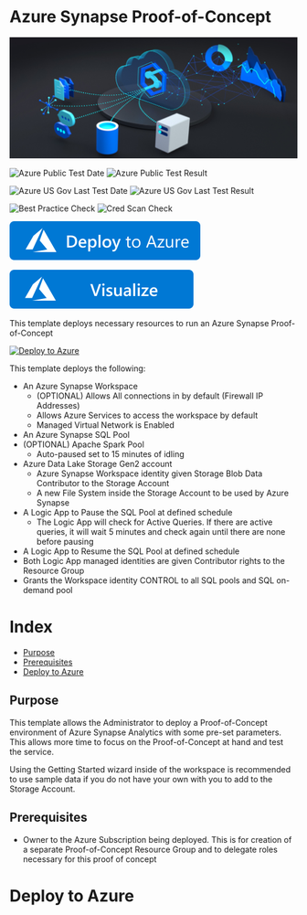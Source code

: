 # Azure Synapse Proof-of-Concept
![Synapse Analytics](https://raw.githubusercontent.com/Azure/azure-quickstart-templates/master/101-synapse-poc/images/synapse1.png)

![Azure Public Test Date](https://azurequickstartsservice.blob.core.windows.net/badges/101-synapse-poc/PublicLastTestDate.svg)
![Azure Public Test Result](https://azurequickstartsservice.blob.core.windows.net/badges/101-synapse-poc/PublicDeployment.svg)

![Azure US Gov Last Test Date](https://azurequickstartsservice.blob.core.windows.net/badges/101-synapse-poc/FairfaxLastTestDate.svg)
![Azure US Gov Last Test Result](https://azurequickstartsservice.blob.core.windows.net/badges/101-synapse-poc/FairfaxDeployment.svg)

![Best Practice Check](https://azurequickstartsservice.blob.core.windows.net/badges/101-synapse-poc/BestPracticeResult.svg)
![Cred Scan Check](https://azurequickstartsservice.blob.core.windows.net/badges/101-synapse-poc/CredScanResult.svg)

[![Deploy To Azure](https://raw.githubusercontent.com/Azure/azure-quickstart-templates/master/1-CONTRIBUTION-GUIDE/images/deploytoazure.svg?sanitize=true)](https://portal.azure.com/#create/Microsoft.Template/uri/https%3A%2F%2Fraw.githubusercontent.com%2FAzure%2Fazure-quickstart-templates%2Fmaster%2F101-synapse-poc%2Fazuredeploy.json)

[![Visualize](https://raw.githubusercontent.com/Azure/azure-quickstart-templates/master/1-CONTRIBUTION-GUIDE/images/visualizebutton.svg?sanitize=true)](http://armviz.io/#/?load=https%3A%2F%2Fraw.githubusercontent.com%2FAzure%2Fazure-quickstart-templates%2Fmaster%2F101-synapse-poc%2Fazuredeploy.json)

This template deploys necessary resources to run an Azure Synapse Proof-of-Concept

[![Deploy to Azure](https://aka.ms/deploytoazurebutton)](https://portal.azure.com/#create/Microsoft.Template/uri/https%3A%2F%2Fraw.githubusercontent.com%2FAzure%2Fazure-quickstart-templates%2Fmaster%2F101-synapse-poc%2Fazuredeploy.json)

This template deploys the following:
- An Azure Synapse Workspace
    - (OPTIONAL) Allows All connections in by default (Firewall IP Addresses)
    - Allows Azure Services to access the workspace by default
    - Managed Virtual Network is Enabled
- An Azure Synapse SQL Pool
- (OPTIONAL) Apache Spark Pool
    - Auto-paused set to 15 minutes of idling 
- Azure Data Lake Storage Gen2 account
    - Azure Synapse Workspace identity given Storage Blob Data Contributor to the Storage Account
    - A new File System inside the Storage Account to be used by Azure Synapse
- A Logic App to Pause the SQL Pool at defined schedule
    - The Logic App will check for Active Queries. If there are active queries, it will wait 5 minutes and check again until there are none before pausing
- A Logic App to Resume the SQL Pool at defined schedule
- Both Logic App managed identities are given Contributor rights to the Resource Group
- Grants the Workspace identity CONTROL to all SQL pools and SQL on-demand pool

# Index

- [Purpose](https://raw.githubusercontent.com/Azure/azure-quickstart-templates/master/101-synapse-poc#purpose)
- [Prerequisites](https://raw.githubusercontent.com/Azure/azure-quickstart-templates/master/101-synapse-poc#prerequisites)
- [Deploy to Azure](https://raw.githubusercontent.com/Azure/azure-quickstart-templates/master/101-synapse-poc#deploy-to-azure)

## Purpose
This template allows the Administrator to deploy a Proof-of-Concept environment of Azure Synapse Analytics with some pre-set parameters. This allows more time to focus on the Proof-of-Concept at hand and test the service.

Using the Getting Started wizard inside of the workspace is recommended to use sample data if you do not have your own with you to add to the Storage Account.

## Prerequisites
- Owner to the Azure Subscription being deployed. This is for creation of a separate Proof-of-Concept Resource Group and to delegate roles necessary for this proof of concept

# Deploy to Azure